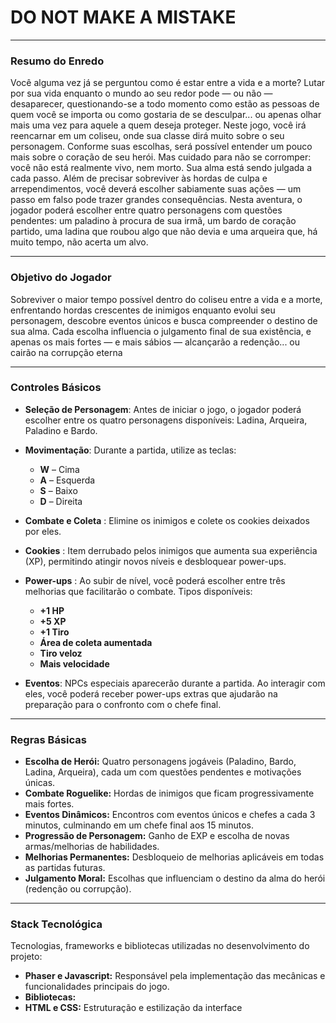 # DO NOT MAKE A MISTAKE

---

### Resumo do Enredo

Você alguma vez já se perguntou como é estar entre a vida e a morte? Lutar por sua vida enquanto o mundo ao seu redor pode — ou não — desaparecer, questionando-se a todo momento como estão as pessoas de quem você se importa ou como gostaria de se desculpar... ou apenas olhar mais uma vez para aquele a quem deseja proteger. Neste jogo, você irá reencarnar em um coliseu, onde sua classe dirá muito sobre o seu personagem. Conforme suas escolhas, será possível entender um pouco mais sobre o coração de seu herói. Mas cuidado para não se corromper: você não está realmente vivo, nem morto. Sua alma está sendo julgada a cada passo. Além de precisar sobreviver às hordas de culpa e arrependimentos, você deverá escolher sabiamente suas ações — um passo em falso pode trazer grandes consequências.
Nesta aventura, o jogador poderá escolher entre quatro personagens com questões pendentes: um paladino à procura de sua irmã, um bardo de coração partido, uma ladina que roubou algo que não devia e uma arqueira que, há muito tempo, não acerta um alvo.

---

### Objetivo do Jogador

Sobreviver o maior tempo possível dentro do coliseu entre a vida e a morte, enfrentando hordas crescentes de inimigos enquanto evolui seu personagem, descobre eventos únicos e busca compreender o destino de sua alma.
Cada escolha influencia o julgamento final de sua existência, e apenas os mais fortes — e mais sábios — alcançarão a redenção... ou cairão na corrupção eterna

---

### Controles Básicos

* **Seleção de Personagem**: Antes de iniciar o jogo, o jogador poderá escolher entre os quatro personagens disponíveis: Ladina, Arqueira, Paladino e Bardo.
* **Movimentação**: Durante a partida, utilize as teclas:
  * **W** – Cima
  * **A** – Esquerda
  * **S** – Baixo
  * **D** – Direita

* **Combate e Coleta** : Elimine os inimigos e colete os cookies deixados por eles.
* **Cookies** : Item derrubado pelos inimigos que aumenta sua experiência (XP), permitindo atingir novos níveis e desbloquear power-ups.
* **Power-ups** : Ao subir de nível, você poderá escolher entre três melhorias que facilitarão o combate. Tipos disponíveis:
  * **+1 HP**
  * **+5 XP**
  * **+1 Tiro**
  * **Área de coleta aumentada**
  * **Tiro veloz**
  * **Mais velocidade**

* **Eventos**: NPCs especiais aparecerão durante a partida. Ao interagir com eles, você poderá receber power-ups extras que ajudarão na preparação para o confronto com o chefe final.

---

### Regras Básicas

* **Escolha de Herói:** Quatro personagens jogáveis (Paladino, Bardo, Ladina, Arqueira), cada um com questões pendentes e motivações únicas.
* **Combate Roguelike:** Hordas de inimigos que ficam progressivamente mais fortes.
* **Eventos Dinâmicos:** Encontros com eventos únicos e chefes a cada 3 minutos, culminando em um chefe final aos 15 minutos.
* **Progressão de Personagem:** Ganho de EXP e escolha de novas armas/melhorias de habilidades.
* **Melhorias Permanentes:** Desbloqueio de melhorias aplicáveis em todas as partidas futuras.
* **Julgamento Moral:** Escolhas que influenciam o destino da alma do herói (redenção ou corrupção).

---

### Stack Tecnológica
Tecnologias, frameworks e bibliotecas utilizadas no desenvolvimento do projeto:
*   **Phaser e Javascript:** Responsável pela implementação das mecânicas e funcionalidades principais do jogo.
*   **Bibliotecas:**
*   **HTML e CSS:** Estruturação e estilização da interface
